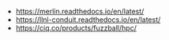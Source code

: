 * https://merlin.readthedocs.io/en/latest/
* https://llnl-conduit.readthedocs.io/en/latest/
* https://ciq.co/products/fuzzball/hpc/
